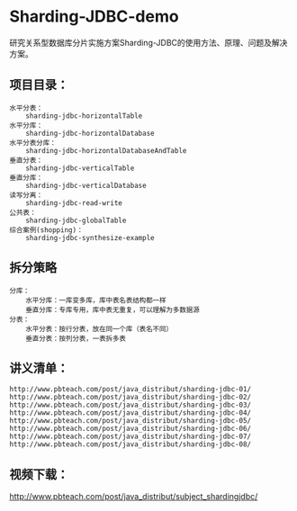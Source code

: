 # Sharding-JDBC-demo

研究关系型数据库分片实施方案Sharding-JDBC的使用方法、原理、问题及解决方案。

## 项目目录：
    水平分表：
        sharding-jdbc-horizontalTable
    水平分库：
        sharding-jdbc-horizontalDatabase
    水平分表分库：
        sharding-jdbc-horizontalDatabaseAndTable
    垂直分表：
        sharding-jdbc-verticalTable
    垂直分库：
        sharding-jdbc-verticalDatabase
    读写分离：
        sharding-jdbc-read-write
    公共表：
        sharding-jdbc-globalTable
    综合案例(shopping)：
        sharding-jdbc-synthesize-example

## 拆分策略
    分库：
        水平分库：一库变多库，库中表名表结构都一样
        垂直分库：专库专用，库中表无重复，可以理解为多数据源
    分表：
        水平分表：按行分表，放在同一个库（表名不同）
        垂直分表：按列分表，一表拆多表

## 讲义清单：
    http://www.pbteach.com/post/java_distribut/sharding-jdbc-01/
    http://www.pbteach.com/post/java_distribut/sharding-jdbc-02/
    http://www.pbteach.com/post/java_distribut/sharding-jdbc-03/
    http://www.pbteach.com/post/java_distribut/sharding-jdbc-04/
    http://www.pbteach.com/post/java_distribut/sharding-jdbc-05/
    http://www.pbteach.com/post/java_distribut/sharding-jdbc-06/
    http://www.pbteach.com/post/java_distribut/sharding-jdbc-07/
    http://www.pbteach.com/post/java_distribut/sharding-jdbc-08/

## 视频下载：
http://www.pbteach.com/post/java_distribut/subject_shardingjdbc/



